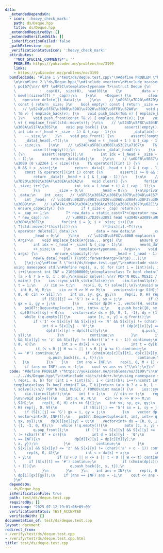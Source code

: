 ```yaml
---
data:
  _extendedDependsOn:
  - icon: ':heavy_check_mark:'
    path: ds/Deque.hpp
    title: ds/Deque.hpp
  _extendedRequiredBy: []
  _extendedVerifiedWith: []
  _isVerificationFailed: false
  _pathExtension: cpp
  _verificationStatusIcon: ':heavy_check_mark:'
  attributes:
    '*NOT_SPECIAL_COMMENTS*': ''
    PROBLEM: https://yukicoder.me/problems/no/3199
    links:
    - https://yukicoder.me/problems/no/3199
  bundledCode: "#line 1 \"test/ds/deque.test.cpp\"\n#define PROBLEM \"https://yukicoder.me/problems/no/3199\"\
    \n\n\n#line 2 \"ds/Deque.hpp\"\n#include <vector>\n#include <cassert>\nnamespace\
    \ po167{\n// GPT \u4F5C\ntemplate<typename T>\nstruct Deque {\n    Deque()\n \
    \           : _cap(8), _size(0), _head(0)\n    {\n        _data = static_cast<T*>(operator\
    \ new[](sizeof(T) * _cap));\n    }\n\n    ~Deque() {\n        clear();\n     \
    \   operator delete[](_data);\n    }\n\n    // \u8981\u7D20\u6570\n    int size()\
    \ const { return _size; }\n    bool empty() const { return _size == 0; }\n\n \
    \   // \u524D\u5F8C\u306B\u8981\u7D20\u3092\u8FFD\u52A0\n    void push_back(const\
    \ T& v) { emplace_back(v); }\n    void push_back(T&& v) { emplace_back(std::move(v));\
    \ }\n    void push_front(const T& v) { emplace_front(v); }\n    void push_front(T&&\
    \ v) { emplace_front(std::move(v)); }\n\n    // \u524D\u5F8C\u304B\u3089\u53D6\
    \u308A\u51FA\u3057\n    void pop_back() {\n        assert(!empty());\n       \
    \ int idx = (_head + _size - 1) & (_cap - 1);\n        _data[idx].~T();\n    \
    \    --_size;\n    }\n    void pop_front() {\n        assert(!empty());\n    \
    \    _data[_head].~T();\n        _head = ( _head + 1 ) & (_cap - 1);\n       \
    \ --_size;\n    }\n\n    // \u524D\u5F8C\u306E\u53C2\u7167\n    T& front() {\n\
    \        assert(!empty());\n        return _data[_head];\n    }\n    T& back()\
    \ {\n        assert(!empty());\n        int idx = (_head + _size - 1) & (_cap\
    \ - 1);\n        return _data[idx];\n    }\n\n    // \u6DFB\u5B57\u30A2\u30AF\u30BB\
    \u30B9 (0 \u2264 i < size())\n    T& operator[](int i) {\n        assert(i >=\
    \ 0 && i < _size);\n        return _data[( _head + i ) & (_cap - 1)];\n    }\n\
    \    const T& operator[](int i) const {\n        assert(i >= 0 && i < _size);\n\
    \        return _data[( _head + i ) & (_cap - 1)];\n    }\n\n    // \u5168\u8981\
    \u7D20\u3092\u30AF\u30EA\u30A2\n    void clear() {\n        for(int i = 0; i <\
    \ _size; i++){\n            int idx = (_head + i) & (_cap - 1);\n            _data[idx].~T();\n\
    \        }\n        _size = 0;\n        _head = 0;\n    }\n\nprivate:\n    T*\
    \ _data;\n    int _cap;   // \u5FC5\u305A2\u306E\u3079\u304D\u4E57\n    int _size;\n\
    \    int _head;  // \u5148\u982D\u8981\u7D20\u306E\u30A4\u30F3\u30C7\u30C3\u30AF\
    \u30B9\n\n    // \u7A7A\u304D\u304C\u306A\u3051\u308C\u3070\u62E1\u5F35\n    void\
    \ ensure_capacity() {\n        if (_size < _cap) return;\n        int new_cap\
    \ = _cap << 1;\n        T* new_data = static_cast<T*>(operator new[](sizeof(T)\
    \ * new_cap));\n        // \u8981\u7D20\u3092 head \u304B\u3089\u9806\u306B\u30B3\
    \u30D4\u30FC\n        for(int i = 0; i < _size; i++){\n            new (&new_data[i])\
    \ T(std::move((*this)[i]));\n            (*this)[i].~T();\n        }\n       \
    \ operator delete[](_data);\n        _data = new_data;\n        _cap = new_cap;\n\
    \        _head = 0;\n    }\n\n    // \u524D\u5F8C\u306B emplace\n    template<typename...\
    \ Args>\n    void emplace_back(Args&&... args) {\n        ensure_capacity();\n\
    \        int idx = (_head + _size) & (_cap - 1);\n        new(&_data[idx]) T(std::forward<Args>(args)...);\n\
    \        ++_size;\n    }\n    template<typename... Args>\n    void emplace_front(Args&&...\
    \ args) {\n        ensure_capacity();\n        _head = (_head - 1) & (_cap - 1);\n\
    \        new(&_data[_head]) T(std::forward<Args>(args)...);\n        ++_size;\n\
    \    }\n};\n}\n#line 5 \"test/ds/deque.test.cpp\"\n\n#include <bits/stdc++.h>\n\
    using namespace std;\n#define rep(i, a, b) for (int i = (int)(a); i < (int)(b);\
    \ i++)\nconst int INF = 2100000000;\ntemplate<class T> bool chmin(T &a, T b){return\
    \ (a > b ? a = b, 1 : 0);}\n\nvoid solve();\n// POP'N ROLL MUSIC / TOMOO\nint\
    \ main() {\n    ios::sync_with_stdio(false);\n    cin.tie(nullptr);\n\n    int\
    \ t = 1;\n    // cin >> t;\n    rep(i, 0, t) solve();\n}\n\nvoid solve(){\n  \
    \  int H, W, M;\n    cin >> H >> W >> M;\n    vector<string> S(H);\n    rep(i,\
    \ 0, H) cin >> S[i];\n    int sx, sy, gx, gy;\n    rep(i, 0, H) rep(j, 0, W){\n\
    \            if (S[i][j] == 'S') sx = i, sy = j;\n            if (S[i][j] == 'G')\
    \ gx = i, gy = j;\n        }\n    vector dp(M + 1, vector(H, vector<int>(W, INF)));\n\
    \    po167::Deque<tuple<int, int, int>> q;\n    q.push_back({0, sx, sy});\n  \
    \  dp[0][sx][sy] = 0;\n    vector<int> dx = {0, 0, 1, -1}, dy = {1, -1, 0, 0};\n\
    \    while (!q.empty()){\n        auto [c, x, y] = q.front();\n        q.pop_front();\n\
    \        if ('1' <= S[x][y] && S[x][y] <= '9' && S[x][y] != (char)('0' + c)){\n\
    \            int d = S[x][y] - '0';\n            if (dp[d][x][y] == INF){\n  \
    \              dp[d][x][y] = dp[c][x][y];\n                q.push_front({d, x,\
    \ y});\n            }\n            continue;\n        }\n        if ('a' <= S[x][y]\
    \ && S[x][y] <= 'z' && S[x][y] != (char)('a' + c - 1)) continue;\n        rep(k,\
    \ 0, 4){\n            int s = dx[k] + x;\n            int t = dy[k] + y;\n   \
    \         if (s < 0 || H <= s || t < 0 || W <= t) continue;\n            if (S[s][t]\
    \ == '#') continue;\n            if (chmin(dp[c][s][t], dp[c][x][y] + 1)){\n \
    \               q.push_back({c, s, t});\n                continue;\n         \
    \   }\n        }\n    }\n    int ans = INF;\n    rep(i, 0, M + 1) chmin(ans, dp[i][gx][gy]);\n\
    \    if (ans == INF) ans = -1;\n    cout << ans << \"\\n\";\n}\n"
  code: "#define PROBLEM \"https://yukicoder.me/problems/no/3199\"\n\n\n#include \"\
    ../../ds/Deque.hpp\"\n\n#include <bits/stdc++.h>\nusing namespace std;\n#define\
    \ rep(i, a, b) for (int i = (int)(a); i < (int)(b); i++)\nconst int INF = 2100000000;\n\
    template<class T> bool chmin(T &a, T b){return (a > b ? a = b, 1 : 0);}\n\nvoid\
    \ solve();\n// POP'N ROLL MUSIC / TOMOO\nint main() {\n    ios::sync_with_stdio(false);\n\
    \    cin.tie(nullptr);\n\n    int t = 1;\n    // cin >> t;\n    rep(i, 0, t) solve();\n\
    }\n\nvoid solve(){\n    int H, W, M;\n    cin >> H >> W >> M;\n    vector<string>\
    \ S(H);\n    rep(i, 0, H) cin >> S[i];\n    int sx, sy, gx, gy;\n    rep(i, 0,\
    \ H) rep(j, 0, W){\n            if (S[i][j] == 'S') sx = i, sy = j;\n        \
    \    if (S[i][j] == 'G') gx = i, gy = j;\n        }\n    vector dp(M + 1, vector(H,\
    \ vector<int>(W, INF)));\n    po167::Deque<tuple<int, int, int>> q;\n    q.push_back({0,\
    \ sx, sy});\n    dp[0][sx][sy] = 0;\n    vector<int> dx = {0, 0, 1, -1}, dy =\
    \ {1, -1, 0, 0};\n    while (!q.empty()){\n        auto [c, x, y] = q.front();\n\
    \        q.pop_front();\n        if ('1' <= S[x][y] && S[x][y] <= '9' && S[x][y]\
    \ != (char)('0' + c)){\n            int d = S[x][y] - '0';\n            if (dp[d][x][y]\
    \ == INF){\n                dp[d][x][y] = dp[c][x][y];\n                q.push_front({d,\
    \ x, y});\n            }\n            continue;\n        }\n        if ('a' <=\
    \ S[x][y] && S[x][y] <= 'z' && S[x][y] != (char)('a' + c - 1)) continue;\n   \
    \     rep(k, 0, 4){\n            int s = dx[k] + x;\n            int t = dy[k]\
    \ + y;\n            if (s < 0 || H <= s || t < 0 || W <= t) continue;\n      \
    \      if (S[s][t] == '#') continue;\n            if (chmin(dp[c][s][t], dp[c][x][y]\
    \ + 1)){\n                q.push_back({c, s, t});\n                continue;\n\
    \            }\n        }\n    }\n    int ans = INF;\n    rep(i, 0, M + 1) chmin(ans,\
    \ dp[i][gx][gy]);\n    if (ans == INF) ans = -1;\n    cout << ans << \"\\n\";\n\
    }\n"
  dependsOn:
  - ds/Deque.hpp
  isVerificationFile: true
  path: test/ds/deque.test.cpp
  requiredBy: []
  timestamp: '2025-07-12 19:01:06+09:00'
  verificationStatus: TEST_ACCEPTED
  verifiedWith: []
documentation_of: test/ds/deque.test.cpp
layout: document
redirect_from:
- /verify/test/ds/deque.test.cpp
- /verify/test/ds/deque.test.cpp.html
title: test/ds/deque.test.cpp
---
```

